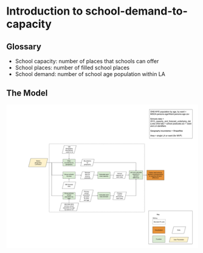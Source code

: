 # Introduction to school-demand-to-capacity

## Glossary

- School capacity: number of places that schools can offer
- School places: number of filled school places
- School demand: number of school age population within LA


## The Model

![school-demand-to-capacity-flowchart](images/flowchart.png)
